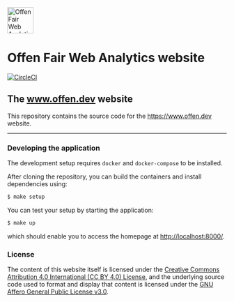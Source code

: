 <a href="https://www.offen.dev/">
  <img src="https://offen.github.io/press-kit/avatars/avatar-OFWA-header.svg" alt="Offen Fair Web Analytics logo" title="Offen Fair Web Analytics" width="60px"/>
</a>

# Offen Fair Web Analytics website
[![CircleCI](https://circleci.com/gh/offen/website/tree/master.svg?style=svg)](https://circleci.com/gh/offen/website/tree/master)

## The www.offen.dev website

This repository contains the source code for the <https://www.offen.dev> website.

---

### Developing the application

The development setup requires `docker` and `docker-compose` to be installed.

After cloning the repository, you can build the containers and install dependencies using:

```sh
$ make setup
```

You can test your setup by starting the application:

```sh
$ make up
```

which should enable you to access the homepage at <http://localhost:8000/>.

### License

The content of this website itself is licensed under the [Creative Commons Attribution 4.0 International (CC BY 4.0) License][cc-by-4], and the underlying source code used to format and display that content is licensed under the [GNU Affero General Public License v3.0][license].

[cc-by-4]: https://creativecommons.org/licenses/by/4.0/
[license]: https://github.com/offen/website/blob/development/LICENSE
